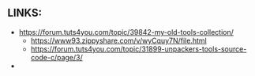 
## LINKS:
* https://forum.tuts4you.com/topic/39842-my-old-tools-collection/
  * https://www93.zippyshare.com/v/wyCquy7N/file.html
  * https://forum.tuts4you.com/topic/31899-unpackers-tools-source-code-c/page/3/
* 

